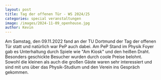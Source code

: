 ```yaml
---
layout: post
title: Tag der offenen Tür - WS 2024/25
categories: special veranstaltungen
image: /images/2024-11-09_openhouse.jpg
author: Kevin
---
```


Am Samstag, den 09.11.2022 fand an der TU Dortmund der Tag der offenen Tür statt und natürlich war PeP auch dabei. Am PeP Stand im Physik Foyer gab es Unterhaltung durch Spiele wie "Am Kiosk" und den heißen Draht. Besonders geschickte Besucher wurden durch coole Preise belohnt. Sowohl die kleinen als auch die großen Gäste waren sehr interessiert und sind mit uns über das Physik-Studium und den Verein ins Gespräch gekommen.
